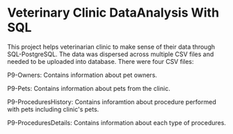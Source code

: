 # Veterinary Clinic DataAnalysis With SQL

This project helps veterinarian clinic to make sense of their data through SQL-PostgreSQL. The data was dispersed across multiple CSV files and needed to be uploaded into database. 
There were four CSV files:

P9-Owners: Contains information about pet owners.

P9-Pets: Contains information about pets from the clinic.

P9-ProceduresHistory: Contains inforamtion about procedure performed with pets including clinic's pets.

P9-ProceduresDetails: Contains information about each type of procedures. 

